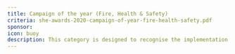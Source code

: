 ```yaml
---
title: Campaign of the year (Fire, Health & Safety)
criteria: she-awards-2020-campaign-of-year-fire-health-safety.pdf
sponsor: 
icon: buoy
description: This category is designed to recognise the implementation of a campaign that has led to significant improvements to any of health, safety, fire safety or security to persons or premises. The implementation of this campaign must not have taken place any earlier than 1 January 2018 and any campaign launched prior to this date are not eligible for entry.
---
```


